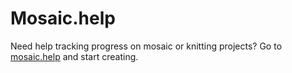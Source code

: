 # Mosaic.help

Need help tracking progress on mosaic or knitting projects? Go to [mosaic.help](https://mosaic.help) and start creating.
